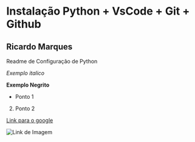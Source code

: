 # Instalação Python + VsCode + Git + Github

## Ricardo Marques

Readme de Configuração de Python

*Exemplo italico*

**Exemplo Negrito**

- Ponto 1

2) Ponto 2

[Link para o google](https://google.com)

![Link de Imagem](https://images.app.goo.gl/FMNUQ2tfduE7E6B66)